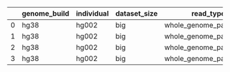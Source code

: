 |    | genome_build   | individual   | dataset_size   | read_type               | error_profile   |   read_length |   n_reads | method      |   n_threads |   min_mapq | variant_filter   | variant_calling_type   |   memory_usage |
|----|----------------|--------------|----------------|-------------------------|-----------------|---------------|-----------|-------------|-------------|------------|------------------|------------------------|----------------|
|  0 | hg38           | hg002        | big            | whole_genome_paired_end | medium_error    |           150 |    200000 | bwa         |           4 |          0 | all              | snps                   |        5470.64 |
|  1 | hg38           | hg002        | big            | whole_genome_paired_end | medium_error    |           150 |    200000 | bowtie2     |           4 |          0 | all              | snps                   |        4084.16 |
|  2 | hg38           | hg002        | big            | whole_genome_paired_end | medium_error    |           150 |    200000 | minimap     |           4 |          0 | all              | snps                   |       10891.2  |
|  3 | hg38           | hg002        | big            | whole_genome_paired_end | medium_error    |           150 |    200000 | strobealign |           4 |          0 | all              | snps                   |       18709.3  |
